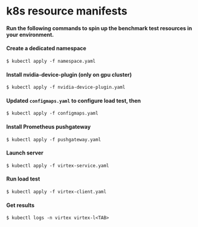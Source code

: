 # k8s resource manifests

#### Run the following commands to spin up the benchmark test resources in your environment.

#### Create a dedicated namespace
    $ kubectl apply -f namespace.yaml

#### Install nvidia-device-plugin (only on gpu cluster)
    $ kubectl apply -f nvidia-device-plugin.yaml

#### Updated `configmaps.yaml` to configure load test, then
    $ kubectl apply -f configmaps.yaml

#### Install Prometheus pushgateway
    $ kubectl apply -f pushgateway.yaml

#### Launch server
    $ kubectl apply -f virtex-service.yaml

#### Run load test
    $ kubectl apply -f virtex-client.yaml

#### Get results
    $ kubectl logs -n virtex virtex-l<TAB>